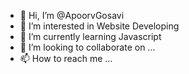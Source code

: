 - 👋 Hi, I’m @ApoorvGosavi
- 👀 I’m interested in Website Developing
- 🌱 I’m currently learning Javascript
- 💞️ I’m looking to collaborate on ...
- 📫 How to reach me ...

<!---
ApoorvGosavi/ApoorvGosavi is a ✨ special ✨ repository because its `README.md` (this file) appears on your GitHub profile.
You can click the Preview link to take a look at your changes.
--->
